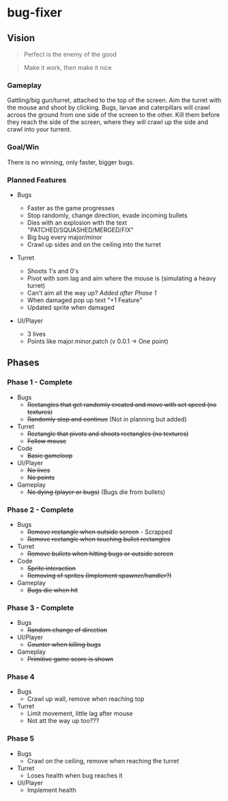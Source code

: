 # bug-fixer

## Vision

> Perfect is the enemy of the good

> Make it work, then make it nice

### Gameplay

Gattling/big gun/turret, attached to the top of the screen. Aim the turret with the mouse and shoot by clicking. Bugs, larvae and caterpillars will crawl across the ground from one side of the screen to the other. Kill them before they reach the side of the screen, where they will crawl up the side and crawl into your turrent.

### Goal/Win

There is no winning, only faster, bigger bugs.

### Planned Features

- Bugs

  - Faster as the game progresses
  - Stop randomly, change direction, evade incoming bullets
  - Dies with an explosion with the text "PATCHED/SQUASHED/MERGED/FIX"
  - Big bug every major/minor
  - Crawl up sides and on the ceiling into the turret

- Turret

  - Shoots 1's and 0's
  - Pivot with som lag and aim where the mouse is (simulating a heavy turret)
  - Can't aim all the way up? _Added after Phase 1_
  - When damaged pop up text "+1 Feature"
  - Updated sprite when damaged

- UI/Player
  - 3 lives
  - Points like major.minor.patch (v 0.0.1 -> One point)

## Phases

### Phase 1 - Complete

- Bugs
  - ~~Rectangles that get randomly created and move with set speed (no textures)~~
  - ~~Randomly stop and continue~~ (Not in planning but added)
- Turret
  - ~~Rectangle that pivots and shoots rectangles (no textures)~~
  - ~~Follow mouse~~
- Code
  - ~~Basic gameloop~~
- UI/Player
  - ~~No lives~~
  - ~~No points~~
- Gameplay
  - ~~No dying (player or bugs)~~ (Bugs die from bullets)

### Phase 2 - Complete

- Bugs
  - ~~Remove rectangle when outside screen~~ - Scrapped
  - ~~Remove rectangle when touching bullet rectangles~~
- Turret
  - ~~Remove bullets when hitting bugs or outside screen~~
- Code
  - ~~Sprite interaction~~
  - ~~Removing of sprites (Implement spawner/handler?)~~
- Gameplay
  - ~~Bugs die when hit~~

### Phase 3 - Complete

- Bugs
  - ~~Random change of direction~~
- UI/Player
  - ~~Counter when killing bugs~~
- Gameplay
  - ~~Primitive game score is shown~~

### Phase 4

- Bugs
  - Crawl up wall, remove when reaching top
- Turret
  - Limit movement, little lag after mouse
  - Not att the way up too???

### Phase 5

- Bugs
  - Crawl on the ceiling, remove when reaching the turret
- Turret
  - Loses health when bug reaches it
- UI/Player
  - Implement health
